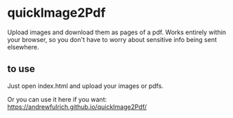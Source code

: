 # quickImage2Pdf

Upload images and download them as pages of a pdf. Works entirely within your browser, so you don't have to worry about sensitive info being sent elsewhere.

## to use

Just open index.html and upload your images or pdfs. 

Or you can use it here if you want: https://andrewfulrich.github.io/quickImage2Pdf/
